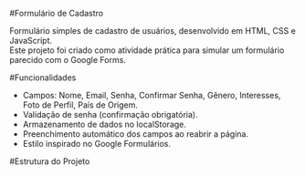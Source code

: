#Formulário de Cadastro

Formulário simples de cadastro de usuários, desenvolvido em HTML, CSS e JavaScript.  
Este projeto foi criado como atividade prática para simular um formulário parecido com o Google Forms.

#Funcionalidades
- Campos: Nome, Email, Senha, Confirmar Senha, Gênero, Interesses, Foto de Perfil, País de Origem.
- Validação de senha (confirmação obrigatória).
- Armazenamento de dados no localStorage.
- Preenchimento automático dos campos ao reabrir a página.
- Estilo inspirado no Google Formulários.

#Estrutura do Projeto
